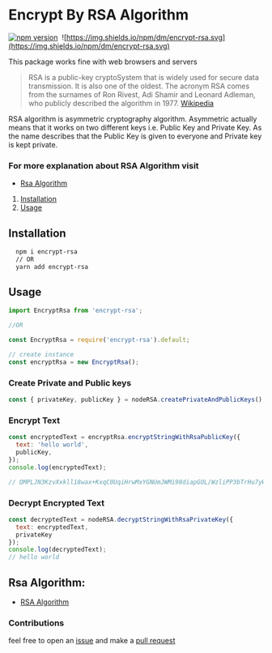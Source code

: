 
# Encrypt By RSA Algorithm

[![npm version](https://badge.fury.io/js/encrypt-rsa.svg)](https://badge.fury.io/js/encrypt-rsa)&nbsp;
![https://img.shields.io/npm/dm/encrypt-rsa.svg](https://img.shields.io/npm/dm/encrypt-rsa.svg)

This package works fine with web browsers and servers

> RSA is a public-key cryptoSystem that is widely used for secure data transmission. It is also one of the oldest. The acronym RSA comes from the surnames of Ron Rivest, Adi Shamir and Leonard Adleman, who publicly described the algorithm in 1977. [Wikipedia](https://en.wikipedia.org/wiki/RSA_(cryptosystem))

RSA algorithm is asymmetric cryptography algorithm. Asymmetric actually means that it works on two different keys i.e. Public Key and Private Key. As the name describes that the Public Key is given to everyone and Private key is kept private.

### For more explanation about RSA Algorithm visit 

- [Rsa Algorithm](https://milad-ezzat.vercel.app/blog/encrypt-by-rsa-algorithm)

1. [Installation](#installation)
2. [Usage](#usage)

## Installation

```bash
  npm i encrypt-rsa
  // OR
  yarn add encrypt-rsa
```

## Usage

```js
import EncryptRsa from 'encrypt-rsa';

//OR

const EncryptRsa = require('encrypt-rsa').default;

// create instance
const encryptRsa = new EncryptRsa();
```

### Create Private and Public keys

```js
const { privateKey, publicKey } = nodeRSA.createPrivateAndPublicKeys();
```

### Encrypt Text

```js
const encryptedText = encryptRsa.encryptStringWithRsaPublicKey({ 
  text: 'hello world',   
  publicKey,
});
console.log(encryptedText);

// QMPLJN3KzvXxkll18wax+KxqC0UqiHrwMxYGNUmJWMi98diapGOL/WzliPP3bTrHu7yWU1DnaB3f71w6JBYP+wG98fWLaz8+rwemerVja8B0FJVUphjBUmoDhX52JSoLFI0YVHtihXtoRk1pVaRFWm8FmZPZAcCKL7a0YDI1wABGvcSbLhaacmgX6zR6fzyltWVCrXn0NcVGox7WK7x4sCtywNhZx2XuUVSztr7QYcV2OQe8aDTUd7NXtaBVkj9RUYUR2QvhIpETksx14WD4ytohM68RUIJLRmU3y761mxcF+7Pjw/Utcirqu2Ohg0K18xGqlaE6fdifh0vIlfH+kA==
```

### Decrypt Encrypted Text

```js
const decryptedText = nodeRSA.decryptStringWithRsaPrivateKey({ 
  text: encryptedText, 
  privateKey
});
console.log(decryptedText);
// hello world
```

## Rsa Algorithm:
- [RSA Algorithm](https://simple.wikipedia.org/wiki/RSA_algorithm)


### Contributions
feel free to open an [issue](https://github.com/miladezzat/encrypt-rsa/issues) and make a [pull request](https://github.com/miladezzat/encrypt-rsa/pulls)
